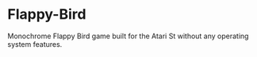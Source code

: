 # Flappy-Bird
Monochrome Flappy Bird game built for the Atari St without any operating system features.
